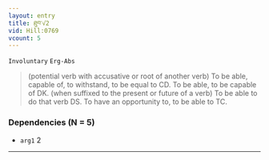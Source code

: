 ```yaml
---
layout: entry
title: ཐུབ་√2
vid: Hill:0769
vcount: 5
---
```

`Involuntary` `Erg-Abs`
> (potential verb with accusative or root of another verb) To be able, capable of, to withstand, to be equal to CD\.
 To be able, to be capable of DK\.
 (when suffixed to the present or future of a verb) To be able to do that verb DS\.
 To have an opportunity to, to be able to TC\.

### Dependencies (N = 5)
* `arg1` 2

---

